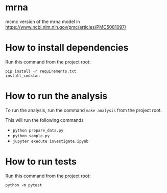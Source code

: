 mrna
==============================

mcmc version of the mrna model in https://www.ncbi.nlm.nih.gov/pmc/articles/PMC5081097/

# How to install dependencies

Run this command from the project root:

```
pip install -r requirements.txt
install_cmdstan
```

# How to run the analysis

To run the analysis, run the command `make analysis` from the project root.

This will run the following commands

- `python prepare_data.py`
- `python sample.py`
- `jupyter execute investigate.ipynb`



# How to run tests

Run this command from the project root:

```
python -m pytest
```

